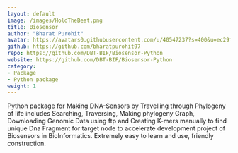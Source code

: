 ```yaml
---
layout: default
image: /images/HoldTheBeat.png
title: Biosensor
author: "Bharat Purohit"
avatar: https://avatars0.githubusercontent.com/u/40547237?s=400&u=ec29fe0435a9037b2afa35f3d8f926108fb5802c&v=4
github: https://github.com/bharatpurohit97
repo: https://github.com/DBT-BIF/Biosensor-Python
website: https://github.com/DBT-BIF/Biosensor-Python
category:
- Package
- Python package
weight: 1
---
```


 Python package for Making DNA-Sensors by Travelling through Phylogeny of life includes Searching, Traversing, Making phylogeny Graph, Downloading Genomic Data using ftp and Creating K-mers manually to find unique Dna Fragment for target node to accelerate development project of Biosensors in BioInformatics. Extremely easy to learn and use, friendly construction.
